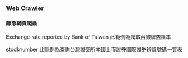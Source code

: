 ### Web Crawler

#### 靜態網頁爬蟲
Exchange rate reported by Bank of Taiwan
此範例為爬取台銀牌告匯率

stocknumber
此範例為查詢台灣證交所本國上市證券國際證券辨識號碼一覽表
